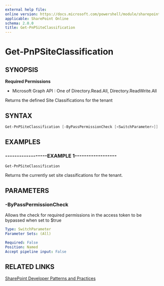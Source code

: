 ```yaml
---
external help file:
online version: https://docs.microsoft.com/powershell/module/sharepoint-pnp/get-pnpsiteclassification
applicable: SharePoint Online
schema: 2.0.0
title: Get-PnPSiteClassification
---
```


# Get-PnPSiteClassification

## SYNOPSIS

**Required Permissions**

  * Microsoft Graph API : One of Directory.Read.All, Directory.ReadWrite.All

Returns the defined Site Classifications for the tenant

## SYNTAX 

```powershell
Get-PnPSiteClassification [-ByPassPermissionCheck [<SwitchParameter>]]
```

## EXAMPLES

### ------------------EXAMPLE 1------------------
```powershell
Get-PnPSiteClassification
```

Returns the currently set site classifications for the tenant.

## PARAMETERS

### -ByPassPermissionCheck
Allows the check for required permissions in the access token to be bypassed when set to $true

```yaml
Type: SwitchParameter
Parameter Sets: (All)

Required: False
Position: Named
Accept pipeline input: False
```

## RELATED LINKS

[SharePoint Developer Patterns and Practices](https://aka.ms/sppnp)
